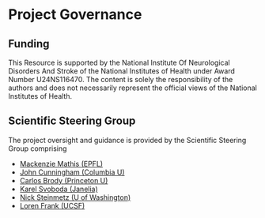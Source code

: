 # Project Governance

## Funding

This Resource is supported by the National Institute Of Neurological Disorders And Stroke of the National Institutes of Health under Award Number U24NS116470. The content is solely the responsibility of the authors and does not necessarily represent the official views of the National Institutes of Health.

## Scientific Steering Group

The project oversight and guidance is provided by the Scientific Steering Group comprising

- [Mackenzie Mathis (EPFL)](http://www.mackenziemathislab.org/team)
- [John Cunningham (Columbia U)](https://stat.columbia.edu/~cunningham/)
- [Carlos Brody (Princeton U)](https://https://pni.princeton.edu/faculty/carlos-brody)
- [Karel Svoboda (Janelia)](https://www.janelia.org/people/karel-svoboda)
- [Nick Steinmetz (U of Washington)](http://www.nicksteinmetz.com/)
- [Loren Frank (UCSF)](https://franklab.ucsf.edu/)
